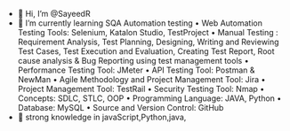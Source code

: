 - 👋 Hi, I’m @SayeedR
- 🌱 I’m currently learning SQA Automation testing
•	Web Automation Testing Tools: Selenium, Katalon Studio, TestProject
•	Manual Testing : Requirement Analysis, Test Planning, Designing, Writing and Reviewing Test Cases, Test Execution and Evaluation, Creating Test Report, Root cause analysis & Bug Reporting using test management tools
•	Performance Testing Tool: JMeter
•	API Testing Tool:  Postman & NewMan
•	Agile Methodology and Project Management Tool: Jira
•	Project Management Tool: TestRail
•	Security Testing Tool: Nmap
•	Concepts: SDLC, STLC, OOP
•	Programming Language: JAVA, Python
•	Database: MySQL
•	Source and Version Control: GitHub
- 🌱 strong knowledge in javaScript,Python,java,
<!---
SayeedR/SayeedR is a ✨ special ✨ repository because its `README.md` (this file) appears on your GitHub profile.
You can click the Preview link to take a look at your changes.
--->
